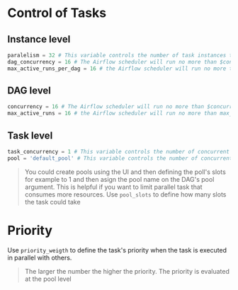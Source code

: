 # Control of Tasks

## Instance level

```python
paralelism = 32 # This variable controls the number of task instances that the airflow worker can run simultaneously. User could increase the parallelism variable in the airflow.cfg
dag_concurrency = 16 # The Airflow scheduler will run no more than $concurrency task instances for your DAG at any given time. Concurrency is defined in your Airflow DAG. If you do not set the concurrency on your DAG, the scheduler will use the default value from the dag_concurrency entry in your airflow.cfg
max_active_runs_per_dag = 16 # the Airflow scheduler will run no more than max_active_runs DagRuns of your DAG at a given time. If you do not set the max_active_runs in your DAG, the scheduler will use the default value from the max_active_runs_per_dag entry in your airflow.cfg
```

## DAG level

```python
concurrency = 16 # The Airflow scheduler will run no more than $concurrency task instances for your DAG at any given time. Concurrency is defined in your Airflow DAG
max_active_runs = 16 # the Airflow scheduler will run no more than max_active_runs DagRuns of your DAG at a given time
```

## Task level

```python
task_concurrency = 1 # This variable controls the number of concurrent running task instances across dag_runs per task
pool = 'default_pool' # This variable controls the number of concurrent running task instances assigned to the pool.
```

> You could create pools using the UI and then defining the poll's slots for example to 1 and then asign the pool name on the DAG's pool argument. This is helpful if you want to limit parallel task that consumes more resources.
> Use `pool_slots` to define how many slots the task could take


# Priority

Use `priority_weigth` to define the task's priority when the task is executed in parallel with others.
> The larger the number the higher the priority. The priority is evaluated at the pool level